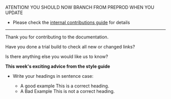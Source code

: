 ATENTION! YOU SHOULD NOW BRANCH FROM PREPROD WHEN YOU UPDATE 

  - Please check the [internal contributions guide](https://www.notion.so/genesisglobal/Contributing-new-documentation-75953fb245f246ff872789035451a0c4) for details
  
__________

Thank you for contributing to the documentation.

Have you done a trial build to check all new or changed links?
<!--- Yes / No -->

Is there anything else you would like us to know?
<!--- Yes / No -->

**This week's exciting advice from the style guide**

- Write your headings in sentence case:

  - A good example
    This is a correct heading.
  - A Bad Example
    This is not a correct heading.

